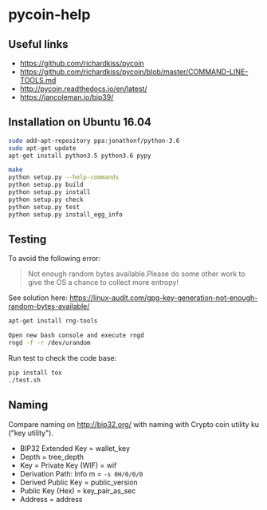 # pycoin-help

## Useful links
* https://github.com/richardkiss/pycoin
* https://github.com/richardkiss/pycoin/blob/master/COMMAND-LINE-TOOLS.md
* http://pycoin.readthedocs.io/en/latest/
* https://iancoleman.io/bip39/

## Installation on Ubuntu 16.04

```sh
sudo add-apt-repository ppa:jonathonf/python-3.6
sudo apt-get update
apt-get install python3.5 python3.6 pypy

make
python setup.py --help-commands
python setup.py build
python setup.py install
python setup.py check
python setup.py test
python setup.py install_egg_info
``` 

## Testing

To avoid the following error:
> Not enough random bytes available.Please do some other work to give the OS a chance to collect more entropy!

See solution here: https://linux-audit.com/gpg-key-generation-not-enough-random-bytes-available/
```sh
apt-get install rng-tools

Open new bash console and execute rngd
rngd -f -r /dev/urandom
```

Run test to check the code base:
```sh
pip install tox
./test.sh
```

## Naming
Compare naming on http://bip32.org/ with naming with Crypto coin utility ku ("key utility").

* BIP32 Extended Key = wallet_key
* Depth = tree_depth
* Key = Private Key (WIF) = wif
* Derivation Path: Info m = ``-s 0H/0/0/0`` 
* Derived Public Key = public_version
* Public Key (Hex) = key_pair_as_sec
* Address = address
